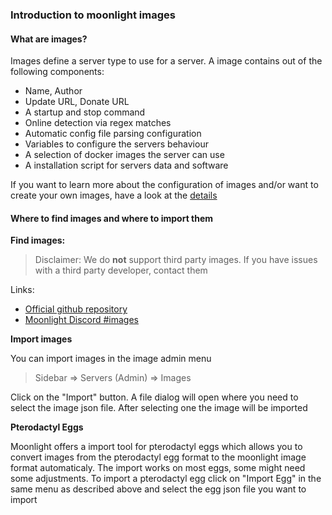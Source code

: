 ### Introduction to moonlight images

#### What are images?

Images define a server type to use for a server. A image contains out of the following components:

- Name, Author
- Update URL, Donate URL
- A startup and stop command
- Online detection via regex matches
- Automatic config file parsing configuration
- Variables to configure the servers behaviour
- A selection of docker images the server can use
- A installation script for servers data and software

If you want to learn more about the configuration of images and/or want to create your own images, have a look at the [details](/moonlight/images)

#### Where to find images and where to import them

**Find images:**

> Disclaimer: We do **not** support third party images. If you have issues with a third party developer, contact them

Links:
- [Official github repository](https://github.com/Moonlight-Panel/Images)
- [Moonlight Discord #images](https://discord.gg/TJaspT7A8p)

**Import images**

You can import images in the image admin menu

> Sidebar => Servers (Admin) => Images

Click on the "Import" button. A file dialog will open where you need to select the image json file. After selecting one the image will be imported

**Pterodactyl Eggs**

Moonlight offers a import tool for pterodactyl eggs which allows you to convert images from the pterodactyl egg format to the moonlight image format automaticaly. The import works on most eggs, some might need some adjustments. To import a pterodactyl egg click on "Import Egg" in the same menu as described above and select the egg json file you want to import